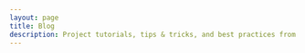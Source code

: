 ```yaml
---
layout: page
title: Blog
description: Project tutorials, tips & tricks, and best practices from the Directus team and community.
---
```


<script setup>
import BlogHero from '../.vitepress/components/blog/BlogHero.vue'
import BlogIndex from '../.vitepress/components/blog/BlogIndex.vue'
</script>

<BlogHero />
<BlogIndex />
